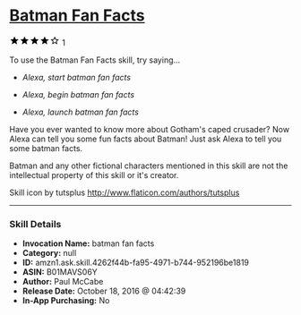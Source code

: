 # [Batman Fan Facts](http://alexa.amazon.com/#skills/amzn1.ask.skill.4262f44b-fa95-4971-b744-952196be1819)
![4 stars](../../images/ic_star_black_18dp_1x.png)![4 stars](../../images/ic_star_black_18dp_1x.png)![4 stars](../../images/ic_star_black_18dp_1x.png)![4 stars](../../images/ic_star_black_18dp_1x.png)![4 stars](../../images/ic_star_border_black_18dp_1x.png) 1

To use the Batman Fan Facts skill, try saying...

* *Alexa, start batman fan facts*

* *Alexa, begin batman fan facts*

* *Alexa, launch batman fan facts*

Have you ever wanted to know more about Gotham's caped crusader? Now Alexa can tell you some fun facts about Batman! Just ask Alexa to tell you some batman facts.

Batman and any other fictional characters mentioned in this skill are not the intellectual property of this skill or it's creator.

Skill icon by tutsplus http://www.flaticon.com/authors/tutsplus

***

### Skill Details

* **Invocation Name:** batman fan facts
* **Category:** null
* **ID:** amzn1.ask.skill.4262f44b-fa95-4971-b744-952196be1819
* **ASIN:** B01MAVS06Y
* **Author:** Paul McCabe
* **Release Date:** October 18, 2016 @ 04:42:39
* **In-App Purchasing:** No
